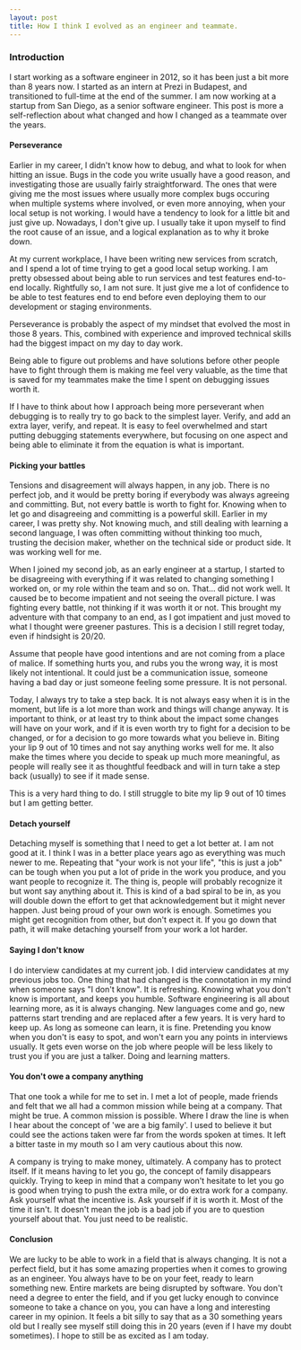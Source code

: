 ```yaml
---
layout: post
title: How I think I evolved as an engineer and teammate. 
---
```


### Introduction

I start working as a software engineer in 2012, so it has been just a bit more than 8 years now. I started as an intern at Prezi in Budapest, and transitioned to full-time at the end of the summer. I am now working at a startup from San Diego, as a senior software engineer. This post is more a self-reflection about what changed and how I changed as a teammate over the years.

#### Perseverance

Earlier in my career, I didn't know how to debug, and what to look for when hitting an issue. Bugs in the code you write usually have a good reason, and investigating those are usually fairly straightforward. The ones that were giving me the most issues where usually more complex bugs occuring when multiple systems where involved, or even more annoying, when your local setup is not working.
I would have a tendency to look for a little bit and just give up.
Nowadays, I don't give up. I usually take it upon myself to find the root cause of an issue, and a logical explanation as to why it broke down.

At my current workplace, I have been writing new services from scratch, and I spend a lot of time trying to get a good local setup working. I am pretty obsessed about being able to run services and test features end-to-end locally. Rightfully so, I am not sure. It just give me a lot of confidence to be able to test features end to end before even deploying them to our development or staging environments.

Perseverance is probably the aspect of my mindset that evolved the most in those 8 years. This, combined with experience and improved technical skills had the biggest impact on my day to day work. 

Being able to figure out problems and have solutions before other people have to fight through them is making me feel very valuable, as the time that is saved for my teammates make the time I spent on debugging issues worth it.

If I have to think about how I approach being more perseverant when debugging is to really try to go back to the simplest layer. Verify, and add an extra layer, verify, and repeat. It is easy to feel overwhelmed and start putting debugging statements everywhere, but focusing on one aspect and being able to eliminate it from the equation is what is important. 


#### Picking your battles

Tensions and disagreement will always happen, in any job. There is no perfect job, and it would be pretty boring if everybody was always agreeing and committing. But, not every battle is worth to fight for. Knowing when to let go and disagreeing and committing is a powerful skill.
Earlier in my career, I was pretty shy. Not knowing much, and still dealing with learning a second language, I was often committing without thinking too much, trusting the decision maker, whether on the technical side or product side. It was working well for me.

When I joined my second job, as an early engineer at a startup, I started to be disagreeing with everything if it was related to changing something I worked on, or my role within the team and so on. That... did not work well. It caused be to become impatient and not seeing the overall picture. I was fighting every battle, not thinking if it was worth it or not. This brought my adventure with that company to an end, as I got impatient and just moved to what I thought were greener pastures. This is a decision I still regret today, even if hindsight is 20/20.

Assume that people have good intentions and are not coming from a place of malice. If something hurts you, and rubs you the wrong way, it is most likely not intentional. It could just be a communication issue, someone having a bad day or just someone feeling some pressure. It is not personal.

Today, I always try to take a step back. It is not always easy when it is in the moment, but life is a lot more than work and things will change anyway. It is important to think, or at least try to think about the impact some changes will have on your work, and if it is even worth try to fight for a decision to be changed, or for a decision to go more towards what you believe in. Biting your lip 9 out of 10 times and not say anything works well for me. It also make the times where you decide to speak up much more meaningful, as people will really see it as thoughtful feedback and will in turn take a step back (usually) to see if it made sense.


This is a very hard thing to do. I still struggle to bite my lip 9 out of 10 times but I am getting better.


#### Detach yourself

Detaching myself is something that I need to get a lot better at. I am not good at it. I think I was in a better place years ago as everything was much newer to me. Repeating that "your work is not your life", "this is just a job" can be tough when you put a lot of pride in the work you produce, and you want people to recognize it. The thing is, people will probably recognize it but wont say anything about it. This is kind of a bad spiral to be in, as you will double down the effort to get that acknowledgement but it might never happen. Just being proud of your own work is enough. Sometimes you might get recognition from other, but don't expect it. If you go down that path, it will make detaching yourself from your work a lot harder.

#### Saying I don't know

I do interview candidates at my current job. I did interview candidates at my previous jobs too. One thing that had changed is the connotation in my mind when someone says "I don't know". It is refreshing. Knowing what you don't know is important, and keeps you humble. Software engineering is all about learning more, as it is always changing. New languages come and go, new patterns start trending and are replaced after a few years. It is very hard to keep up. As long as someone can learn, it is fine. Pretending you know when you don't is easy to spot, and won't earn you any points in interviews usually. It gets even worse on the job where people will be less likely to trust you if you are just a talker. Doing and learning matters.


#### You don't owe a company anything

That one took a while for me to set in. I met a lot of people, made friends and felt that we all had a common mission while being at a company.
That might be true. A common mission is possible. Where I draw the line is when I hear about the concept of 'we are a big family'. I used to believe it but could see the actions taken were far from the words spoken at times.
It left a bitter taste in my mouth so I am very cautious about this now. 

A company is trying to make money, ultimately. A company has to protect itself. If it means having to let you go, the concept of family disappears quickly. Trying to keep in mind that a company won't hesitate to let you go is good when trying to push the extra mile, or do extra work for a company. Ask yourself what the incentive is. Ask yourself if it is worth it. Most of the time it isn't. It doesn't mean the job is a bad job if you are to question yourself about that. You just need to be realistic.

#### Conclusion

We are lucky to be able to work in a field that is always changing. It is not a perfect field, but it has some amazing properties when it comes to growing as an engineer. You always have to be on your feet, ready to learn something new. Entire markets are being disrupted by software. You don't need a degree to enter the field, and if you get lucky enough to convince someone to take a chance on you, you can have a long and interesting career in my opinion. It feels a bit silly to say that as a 30 something years old but I really see myself still doing this in 20 years (even if I have my doubt sometimes). I hope to still be as excited as I am today.
